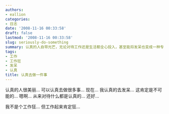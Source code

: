 ```yaml
---
authors:
- eallion
categories:
- 日志
date: '2008-11-16 00:33:58'
draft: false
lastmod: '2008-11-16 00:33:58'
slug: seriously-do-something
summary: 认真的人自带光芒，无论对待工作还是生活都全心投入，甚至能将发呆也变成一种专注的艺术。工作时的全情投入与日常的松弛感并不矛盾，反而成就了独特的生命张力！
tags:
- 工作
- 工作狂
- 发呆
- 认真
title: 认真去做一件事
---
```

认真的人很美丽...
可以认真去做很多事...
现在...
我认真的去发呆... 这肯定是不可能的...
嗯啊...
从来对待什么都是认真的...
还好...

我不是个工作狂...
但工作起来肯定狂...